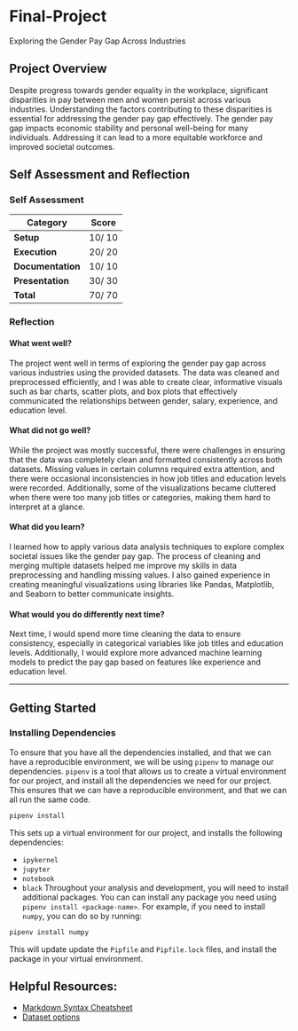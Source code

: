 # Final-Project
Exploring the Gender Pay Gap Across Industries

## Project Overview
Despite progress towards gender equality in the workplace, significant disparities in pay between men and women persist across various industries. Understanding the factors contributing to these disparities is essential for addressing the gender pay gap effectively. The gender pay gap impacts economic stability and personal well-being for many individuals. Addressing it can lead to a more equitable workforce and improved societal outcomes.

## Self Assessment and Reflection

<!-- Edit the following section with your self assessment and reflection -->

### Self Assessment
<!-- Replace the (...) with your score -->

| Category          | Score    |
| ----------------- | -------- |
| **Setup**         | 10/ 10 |
| **Execution**     | 20/ 20 |
| **Documentation** | 10/ 10 |
| **Presentation**  | 30/ 30 |
| **Total**         | 70/ 70 |

### Reflection
<!-- Edit the following section with your reflection -->

#### What went well?
The project went well in terms of exploring the gender pay gap across various industries using the provided datasets. The data was cleaned and preprocessed efficiently, and I was able to create clear, informative visuals such as bar charts, scatter plots, and box plots that effectively communicated the relationships between gender, salary, experience, and education level.

#### What did not go well?
While the project was mostly successful, there were challenges in ensuring that the data was completely clean and formatted consistently across both datasets. Missing values in certain columns required extra attention, and there were occasional inconsistencies in how job titles and education levels were recorded. Additionally, some of the visualizations became cluttered when there were too many job titles or categories, making them hard to interpret at a glance.

#### What did you learn?
I learned how to apply various data analysis techniques to explore complex societal issues like the gender pay gap. The process of cleaning and merging multiple datasets helped me improve my skills in data preprocessing and handling missing values. I also gained experience in creating meaningful visualizations using libraries like Pandas, Matplotlib, and Seaborn to better communicate insights. 

#### What would you do differently next time?
Next time, I would spend more time cleaning the data to ensure consistency, especially in categorical variables like job titles and education levels. Additionally, I would explore more advanced machine learning models to predict the pay gap based on features like experience and education level.

---

## Getting Started
### Installing Dependencies

To ensure that you have all the dependencies installed, and that we can have a reproducible environment, we will be using `pipenv` to manage our dependencies. `pipenv` is a tool that allows us to create a virtual environment for our project, and install all the dependencies we need for our project. This ensures that we can have a reproducible environment, and that we can all run the same code.

```bash
pipenv install
```

This sets up a virtual environment for our project, and installs the following dependencies:

- `ipykernel`
- `jupyter`
- `notebook`
- `black`
  Throughout your analysis and development, you will need to install additional packages. You can can install any package you need using `pipenv install <package-name>`. For example, if you need to install `numpy`, you can do so by running:

```bash
pipenv install numpy
```

This will update update the `Pipfile` and `Pipfile.lock` files, and install the package in your virtual environment.

## Helpful Resources:
* [Markdown Syntax Cheatsheet](https://docs.github.com/en/get-started/writing-on-github/getting-started-with-writing-and-formatting-on-github/basic-writing-and-formatting-syntax)
* [Dataset options](https://it4063c.github.io/guides/datasets)